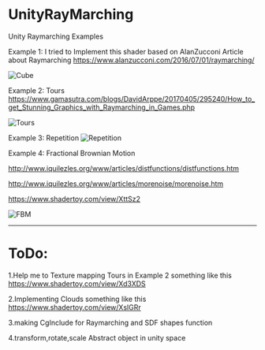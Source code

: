 # UnityRayMarching
Unity Raymarching Examples



Example 1:
I tried to Implement this shader based on AlanZucconi Article about Raymarching
https://www.alanzucconi.com/2016/07/01/raymarching/

![Cube](https://user-images.githubusercontent.com/16706911/32987100-61e70654-ccf6-11e7-91c3-3f1b9c49e909.gif)

Example 2:
Tours
https://www.gamasutra.com/blogs/DavidArppe/20170405/295240/How_to_get_Stunning_Graphics_with_Raymarching_in_Games.php

![Tours](https://user-images.githubusercontent.com/16706911/33009218-6a4a298e-cdeb-11e7-9fc3-b9875bced101.PNG)

Example 3:
Repetition
![Repetition](https://user-images.githubusercontent.com/16706911/33094643-2389cdac-cf16-11e7-8e3c-65c2a6d4b37c.jpg)


Example 4:
Fractional Brownian Motion

http://www.iquilezles.org/www/articles/distfunctions/distfunctions.htm

http://www.iquilezles.org/www/articles/morenoise/morenoise.htm

https://www.shadertoy.com/view/XttSz2

![FBM](https://user-images.githubusercontent.com/16706911/33025175-7cbbdaf4-ce22-11e7-9727-dfc65f384117.PNG)



______

# ToDo:

1.Help me to Texture mapping Tours in Example 2 something like this https://www.shadertoy.com/view/Xd3XDS

2.Implementing Clouds something like this https://www.shadertoy.com/view/XslGRr

3.making CgInclude for Raymarching and SDF shapes function

4.transform,rotate,scale Abstract object in unity space


